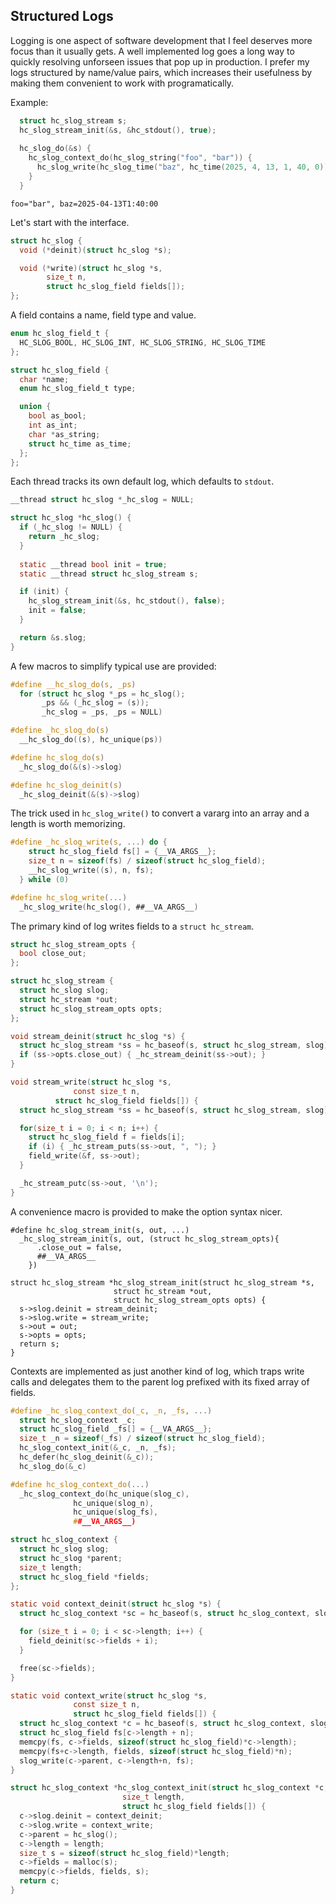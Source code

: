 ## Structured Logs
Logging is one aspect of software development that I feel deserves more focus than it usually gets. A well implemented log goes a long way to quickly resolving unforseen issues that pop up in production. I prefer my logs structured by name/value pairs, which increases their usefulness by making them convenient to work with programatically.

Example:
```C
  struct hc_slog_stream s;
  hc_slog_stream_init(&s, &hc_stdout(), true);
  
  hc_slog_do(&s) {
    hc_slog_context_do(hc_slog_string("foo", "bar")) {
      hc_slog_write(hc_slog_time("baz", hc_time(2025, 4, 13, 1, 40, 0)));
    }
  }
```
```
foo="bar", baz=2025-04-13T1:40:00
```

Let's start with the interface.

```C
struct hc_slog {
  void (*deinit)(struct hc_slog *s);

  void (*write)(struct hc_slog *s,
  		size_t n,
		struct hc_slog_field fields[]);
};
```

A field contains a name, field type and value.

```C
enum hc_slog_field_t {
  HC_SLOG_BOOL, HC_SLOG_INT, HC_SLOG_STRING, HC_SLOG_TIME
};

struct hc_slog_field {
  char *name;
  enum hc_slog_field_t type;

  union {
    bool as_bool;
    int as_int;
    char *as_string;
    struct hc_time as_time;
  };  
};
```

Each thread tracks its own default log, which defaults to `stdout`.

```C
__thread struct hc_slog *_hc_slog = NULL;

struct hc_slog *hc_slog() {
  if (_hc_slog != NULL) {
    return _hc_slog;
  }
  
  static __thread bool init = true;
  static __thread struct hc_slog_stream s;

  if (init) {
    hc_slog_stream_init(&s, hc_stdout(), false);
    init = false;
  }

  return &s.slog;
}
```

A few macros to simplify typical use are provided:

```C
#define __hc_slog_do(s, _ps)			
  for (struct hc_slog *_ps = hc_slog();		
       _ps && (_hc_slog = (s));			
       _hc_slog = _ps, _ps = NULL)

#define _hc_slog_do(s)				
  __hc_slog_do((s), hc_unique(ps))

#define hc_slog_do(s)				
  _hc_slog_do(&(s)->slog)

#define hc_slog_deinit(s)			
  _hc_slog_deinit(&(s)->slog)
```

The trick used in `hc_slog_write()` to convert a vararg into an array and a length is worth memorizing.

```C
#define _hc_slog_write(s, ...) do {				
    struct hc_slog_field fs[] = {__VA_ARGS__};			
    size_t n = sizeof(fs) / sizeof(struct hc_slog_field);	
    __hc_slog_write((s), n, fs);				
  } while (0)

#define hc_slog_write(...)			
  _hc_slog_write(hc_slog(), ##__VA_ARGS__)
```

The primary kind of log writes fields to a `struct hc_stream`.

```C
struct hc_slog_stream_opts {
  bool close_out;
};

struct hc_slog_stream {
  struct hc_slog slog;
  struct hc_stream *out;
  struct hc_slog_stream_opts opts;
};

void stream_deinit(struct hc_slog *s) {
  struct hc_slog_stream *ss = hc_baseof(s, struct hc_slog_stream, slog);
  if (ss->opts.close_out) { _hc_stream_deinit(ss->out); }
}

void stream_write(struct hc_slog *s,
	          const size_t n,
		  struct hc_slog_field fields[]) {
  struct hc_slog_stream *ss = hc_baseof(s, struct hc_slog_stream, slog);

  for(size_t i = 0; i < n; i++) {
    struct hc_slog_field f = fields[i];
    if (i) { _hc_stream_puts(ss->out, ", "); }
    field_write(&f, ss->out);
  }

  _hc_stream_putc(ss->out, '\n');
}
```

A convenience macro is provided to make the option syntax nicer.

```
#define hc_slog_stream_init(s, out, ...)				
  _hc_slog_stream_init(s, out, (struct hc_slog_stream_opts){		
      .close_out = false,						
      ##__VA_ARGS__							
    })

struct hc_slog_stream *hc_slog_stream_init(struct hc_slog_stream *s,
					   struct hc_stream *out,
					   struct hc_slog_stream_opts opts) {
  s->slog.deinit = stream_deinit;
  s->slog.write = stream_write;
  s->out = out;
  s->opts = opts;
  return s;
}
```

Contexts are implemented as just another kind of log, which traps write calls and delegates them to the parent log prefixed with its fixed array of fields.

```C
#define _hc_slog_context_do(_c, _n, _fs, ...)			
  struct hc_slog_context _c;					
  struct hc_slog_field _fs[] = {__VA_ARGS__};			
  size_t _n = sizeof(_fs) / sizeof(struct hc_slog_field);	
  hc_slog_context_init(&_c, _n, _fs);				
  hc_defer(hc_slog_deinit(&_c));				
  hc_slog_do(&_c)

#define hc_slog_context_do(...)			
  _hc_slog_context_do(hc_unique(slog_c),	
		      hc_unique(slog_n),	
		      hc_unique(slog_fs),	
		      ##__VA_ARGS__)

struct hc_slog_context {
  struct hc_slog slog;
  struct hc_slog *parent;
  size_t length;
  struct hc_slog_field *fields;
};

static void context_deinit(struct hc_slog *s) {
  struct hc_slog_context *sc = hc_baseof(s, struct hc_slog_context, slog);

  for (size_t i = 0; i < sc->length; i++) {
    field_deinit(sc->fields + i);
  }

  free(sc->fields);
}

static void context_write(struct hc_slog *s,
			  const size_t n,
			  struct hc_slog_field fields[]) {
  struct hc_slog_context *c = hc_baseof(s, struct hc_slog_context, slog);
  struct hc_slog_field fs[c->length + n];
  memcpy(fs, c->fields, sizeof(struct hc_slog_field)*c->length);
  memcpy(fs+c->length, fields, sizeof(struct hc_slog_field)*n);
  slog_write(c->parent, c->length+n, fs);
}

struct hc_slog_context *hc_slog_context_init(struct hc_slog_context *c,
					     size_t length,
					     struct hc_slog_field fields[]) {
  c->slog.deinit = context_deinit;
  c->slog.write = context_write;
  c->parent = hc_slog();
  c->length = length;
  size_t s = sizeof(struct hc_slog_field)*length;
  c->fields = malloc(s);
  memcpy(c->fields, fields, s);
  return c;
}
```